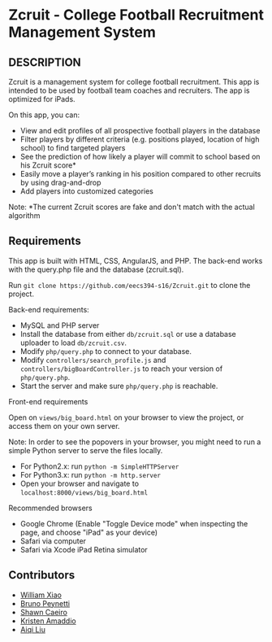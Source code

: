 Zcruit - College Football Recruitment Management System
====================================
## DESCRIPTION
Zcruit is a management system for college football recruitment. This app is intended to be used by football team coaches and recruiters. The app is optimized for iPads. 

On this app, you can:
* View and edit profiles of all prospective football players in the database
* Filter players by different criteria (e.g. positions played, location of high school) to find targeted players
* See the prediction of how likely a player will commit to school based on his Zcruit score*
* Easily move a player’s ranking in his position compared to other recruits by using drag-and-drop
* Add players into customized categories

Note:
*The current Zcruit scores are fake and don't match with the actual algorithm 
## Requirements
This app is built with HTML, CSS, AngularJS, and PHP. The back-end works with the query.php file and the database (zcruit.sql). 

Run `git clone https://github.com/eecs394-s16/Zcruit.git` to clone the project.

Back-end requirements:
* MySQL and PHP server 
* Install the database from either `db/zcruit.sql` or use a database uploader to load `db/zcruit.csv`. 
* Modify `php/query.php` to connect to your database.
* Modify `controllers/search_profile.js` and `controllers/bigBoardController.js` to reach your version of `php/query.php`. 
* Start the server and make sure `php/query.php` is reachable.

Front-end requirements 

Open on `views/big_board.html` on your browser to view the project, or access them on your own server. 

Note: In order to see the popovers in your browser, you might need to run a simple Python server to serve the files locally.
* For Python2.x: run `python -m SimpleHTTPServer`
* For Python3.x: run `python -m http.server`
* Open your browser and navigate to `localhost:8000/views/big_board.html`

Recommended browsers
* Google Chrome (Enable "Toggle Device mode" when inspecting the page, and choose "iPad" as your device)
* Safari via computer
* Safari via Xcode iPad Retina simulator

## Contributors
* [William Xiao](https://github.com/PaeP3nguin)
* [Bruno Peynetti](https://github.com/bpeynetti)
* [Shawn Caeiro](https://github.com/shawncaeiro)
* [Kristen Amaddio](https://github.com/kmads)
* [Aiqi Liu](http://github.com/aiqiliu)


